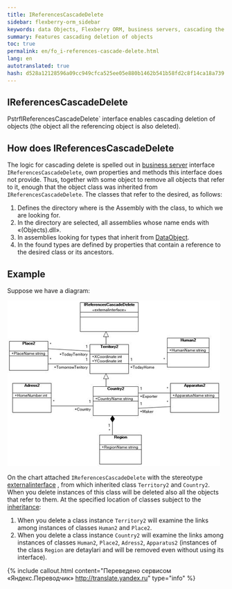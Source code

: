 ```yaml
--- 
title: IReferencesCascadeDelete 
sidebar: flexberry-orm_sidebar 
keywords: data Objects, Flexberry ORM, business servers, cascading the deletion of objects 
summary: Features cascading deletion of objects 
toc: true 
permalink: en/fo_i-references-cascade-delete.html 
lang: en 
autotranslated: true 
hash: d528a12128596a09cc949cfca525ee05e880b1462b541b58fd2c8f14ca18a739 
--- 
```


## IReferencesCascadeDelete 

PstrfIReferencesCascadeDelete` interface enables cascading deletion of objects (the object all the referencing object is also deleted). 

## How does IReferencesCascadeDelete 

The logic for cascading delete is spelled out in [business server](fo_bs-wrapper.html) interface `IReferencesCascadeDelete`, own properties and methods this interface does not provide. Thus, together with some object to remove all objects that refer to it, enough that the object class was inherited from `IReferencesCascadeDelete`. 
The classes that refer to the desired, as follows: 

1. Defines the directory where is the Assembly with the class, to which we are looking for. 
2. In the directory are selected, all assemblies whose name ends with «(Objects).dll». 
3. In assemblies looking for types that inherit from [DataObject](fo_data-object.html). 
4. In the found types are defined by properties that contain a reference to the desired class or its ancestors. 

## Example 

Suppose we have a diagram: 

![](/images/pages/products/flexberry-orm/i-references-cascade-delete/i-references-cascade-delete.png) 

On the chart attached `IReferencesCascadeDelete` with the stereotype [externalinterface](fd_external-interface.html) , from which inherited class `Territory2` and `Country2`. When you delete instances of this class will be deleted also all the objects that refer to them. 
At the specified location of classes subject to the [inheritance](fd_inheritance.html): 
1. When you delete a class instance `Territory2` will examine the links among instances of classes `Human2` and `Place2`. 
2. When you delete a class instance `Country2` will examine the links among instances of classes `Human2`, `Place2`, `Adress2`, `Apparatus2` (instances of the class `Region` are detaylari and will be removed even without using its interface). 



{% include callout.html content="Переведено сервисом «Яндекс.Переводчик» <http://translate.yandex.ru>" type="info" %}